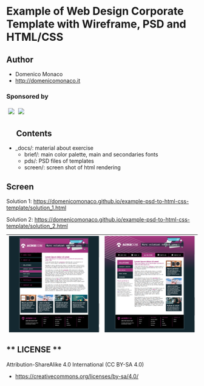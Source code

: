 # Example of Web Design Corporate Template with Wireframe, PSD and HTML/CSS

## **Author**
 * Domenico Monaco
 * http://domenicomonaco.it

### Sponsored by

[<img align="left" style="margin:5px" src="http://cdn.tecnologieperpersone.it/img/dmonaco_happy_hacking.png" height="64" />](https://blog.domenicomonaco.it)

[<img style="margin:5px" src="http://cdn.tecnologieperpersone.it/img/tecnologie-per-persone-logo.png" height="64" />](https://tecnologieperpersone.it)


## **Contents**
* _docs/: material about exercise
	* brief/: main color palette, main and secondaries fonts
 	* pds/: PSD files of templates
	* screen/: screen shot of html rendering

## **Screen**

Solution 1:
https://domenicomonaco.github.io/example-psd-to-html-css-template/solution_1.html

Solution 2:
https://domenicomonaco.github.io/example-psd-to-html-css-template/solution_2.html

| <img align="left" width="100%" src="https://github.com/domenicomonaco/example-psd-to-html-css-template/blob/master/_docs/screen/Solution_1.png?raw=true">  | <img align="left" width="100%" src="https://github.com/domenicomonaco/example-psd-to-html-css-template/blob/master/_docs/screen/Solution_2.png?raw=true">  |
|---|---|

 ## ** LICENSE **
Attribution-ShareAlike 4.0 International (CC BY-SA 4.0)
 * https://creativecommons.org/licenses/by-sa/4.0/
